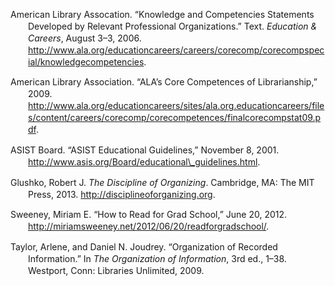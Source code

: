 <div class="csl-bib-body"
style="line-height: 1.35; padding-left: 2em; text-indent:-2em;">

American Library Assocation. “Knowledge and Competencies Statements
Developed by Relevant Professional Organizations.” Text. *Education &
Careers*, August 3–3, 2006.
http://www.ala.org/educationcareers/careers/corecomp/corecompspecial/knowledgecompetencies.

American Library Association. “ALA’s Core Competences of Librarianship,”
2009.
http://www.ala.org/educationcareers/sites/ala.org.educationcareers/files/content/careers/corecomp/corecompetences/finalcorecompstat09.pdf.

ASIST Board. “ASIST Educational Guidelines,” November 8, 2001.
http://www.asis.org/Board/educational\_guidelines.html.

Glushko, Robert J. *The Discipline of Organizing*. Cambridge, MA: The
MIT Press, 2013. http://disciplineoforganizing.org.

Sweeney, Miriam E. “How to Read for Grad School,” June 20, 2012.
http://miriamsweeney.net/2012/06/20/readforgradschool/.

Taylor, Arlene, and Daniel N. Joudrey. “Organization of Recorded
Information.” In *The Organization of Information*, 3rd ed., 1–38.
Westport, Conn: Libraries Unlimited, 2009.

</div>
